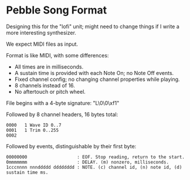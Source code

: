 # Pebble Song Format

Designing this for the "lofi" unit; might need to change things if I write a more interesting synthesizer.

We expect MIDI files as input.

Format is like MIDI, with some differences:
 - All times are in milliseconds.
 - A sustain time is provided with each Note On; no Note Off events.
 - Fixed channel config; no changing channel properties while playing.
 - 8 channels instead of 16.
 - No aftertouch or pitch wheel.
 
File begins with a 4-byte signature: "L\0\0\xf1"

Followed by 8 channel headers, 16 bytes total:
```
0000   1 Wave ID 0..7
0001   1 Trim 0..255
0002
```

Followed by events, distinguishable by their first byte:
```
00000000                   : EOF. Stop reading, return to the start.
0mmmmmmm                   : DELAY. (m) nonzero, milliseconds.
1cccnnnn nnnddddd dddddddd : NOTE. (c) channel id, (n) note id, (d) sustain time ms.
```
